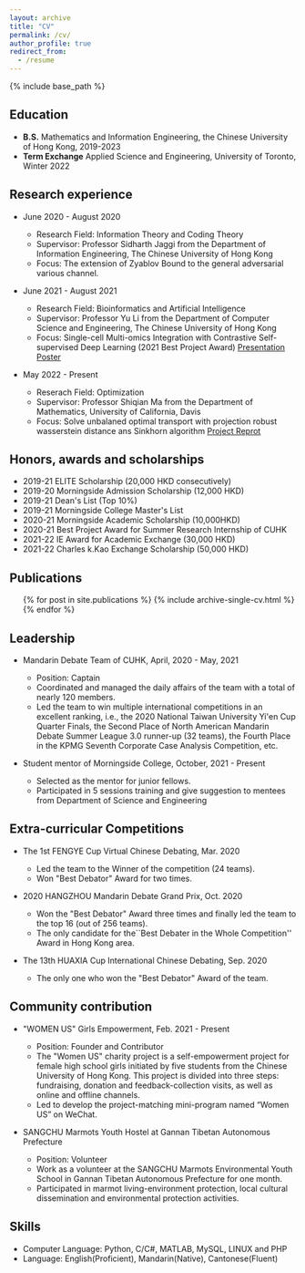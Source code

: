 ```yaml
---
layout: archive
title: "CV"
permalink: /cv/
author_profile: true
redirect_from:
  - /resume
---
```


{% include base_path %}

Education
------
* **B.S.** Mathematics and Information Engineering, the Chinese University of Hong Kong, 2019-2023
* **Term Exchange** Applied Science and Engineering, University of Toronto, Winter 2022


Research experience
------
* June 2020 - August 2020
  * Research Field: Information Theory and Coding Theory
  * Supervisor: Professor Sidharth Jaggi from the Department of Information Engineering, The Chinese University of Hong Kong
  * Focus: The extension of Zyablov Bound to the general adversarial various channel.


* June 2021 - August 2021
  * Research Field: Bioinformatics and Artificial Intelligence
  * Supervisor: Professor Yu Li from the Department of Computer Science and Engineering, The Chinese University of Hong Kong
  * Focus: Single-cell Multi-omics Integration with Contrastive Self-supervised Deep Learning (2021 Best Project Award) [Presentation Poster](https://drive.google.com/file/d/1lObok7GTjQ4F6dmN3PEsI3vsfzMl-Z16/view?usp=sharing)


* May 2022 - Present
  * Reserach Field: Optimization
  * Supervisor: Professor Shiqian Ma from the Department of Mathematics, University of California, Davis
  * Focus: Solve unbalaned optimal transport with projection robust wasserstein distance ans Sinkhorn algorithm [Project Reprot](https://drive.google.com/drive/u/0/search?q=rgas)


Honors, awards and scholarships
------
* 2019-21 ELITE Scholarship (20,000 HKD consecutively)
* 2019-20 Morningside Admission Scholarship (12,000 HKD)
* 2019-21 Dean's List (Top 10%)
* 2019-21 Morningside College Master's List
* 2020-21 Morningside Academic Scholarship (10,000HKD)
* 2020-21 Best Project Award for Summer Research Internship of CUHK
* 2021-22 IE Award for Academic Exchange (30,000 HKD)
* 2021-22 Charles k.Kao Exchange Scholarship (50,000 HKD)


Publications
------
  <ul>{% for post in site.publications %}
    {% include archive-single-cv.html %}
  {% endfor %}</ul>

Leadership
------
* Mandarin Debate Team of CUHK, April, 2020 - May, 2021
  * Position: Captain
  * Coordinated and managed the daily affairs of the team with a total of nearly 120 members. 
  * Led the team to win multiple international competitions in an excellent ranking, i.e., the 2020 National Taiwan University Yi'en Cup Quarter Finals, the Second Place of North American Mandarin Debate Summer League 3.0 runner-up (32 teams), the Fourth Place in the KPMG Seventh Corporate Case Analysis Competition, etc.

* Student mentor of Morningside College, October, 2021 - Present
  * Selected as the mentor for junior fellows.
  * Participated in 5 sessions training and give suggestion to mentees from Department of Science and Engineering

Extra-curricular Competitions
------
* The 1st FENGYE Cup Virtual Chinese Debating, Mar. 2020
  * Led the team to the Winner of the competition (24 teams).
  * Won "Best Debator" Award for two times.

* 2020 HANGZHOU Mandarin Debate Grand Prix, Oct. 2020
  * Won the "Best Debator" Award three times and finally led the team to the top 16 (out of 256 teams).
  * The only candidate for the``Best Debater in the Whole Competition'' Award in Hong Kong area.

* The 13th HUAXIA Cup International Chinese Debating, Sep. 2020
  * The only one who won the "Best Debator" Award of the team.


 
Community contribution
------
* "WOMEN US" Girls Empowerment, Feb. 2021 - Present
  * Position: Founder and Contributor
  * The "Women US" charity project is a self-empowerment project for female high school girls initiated by five students from the Chinese University of Hong Kong. This project is divided into three steps: fundraising, donation and feedback-collection visits, as well as online and offline channels.
  * Led to develop the project-matching mini-program named “Women US” on WeChat.

* SANGCHU Marmots Youth Hostel at Gannan Tibetan Autonomous Prefecture
  * Position: Volunteer
  * Work as a volunteer at the SANGCHU Marmots Environmental Youth School in Gannan Tibetan Autonomous Prefecture for one month.
  * Participated in marmot living-environment protection, local cultural dissemination and environmental protection activities.



Skills
------
* Computer Language: Python, C/C#, MATLAB, MySQL, LINUX and PHP
* Language: English(Proficient), Mandarin(Native), Cantonese(Fluent)

